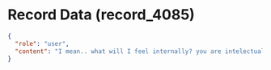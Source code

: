 # Record Data (record_4085)

```json
{
  "role": "user",
  "content": "I mean.. what will I feel internally? you are intelectualizing.. a lot.. What will I feel in that plane around Indians? Likely? feelig is not in my control right? \n"
}
```
